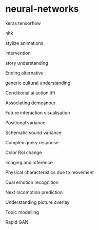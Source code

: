 # neural-networks
keras
tensorflow

nltk

stylize
animations

intervention

story understanding 

Ending alternative 

generic cultural understanding 

Conditional ai action ifft

Associating demeanour

Future interaction visualisation 

Positional variance

Schematic sound variance

Complex query response

Color RoI change

Imaging and inference

Physical characteristics due to movement

Dual emotion recognition 

Next locomotion prediction 

Understanding picture overlay

Topic modelling

Rapid GAN

